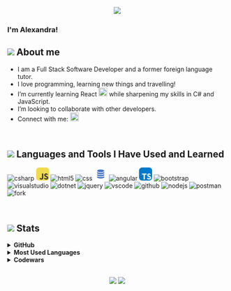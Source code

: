 <p align="center">
  <img src="https://capsule-render.vercel.app/api?type=waving&color=gradient&height=120&section=header&text=Hi%20everyone!🌺&fontSize=45&animation=fadeIn&theme=cobalt"/>
</p>

<!--**alexandra-mk/alexandra-mk** is a ✨ _special_ ✨ repository because its `README.md` (this file) appears on your GitHub profile.
-->
### I'm Alexandra!
<h2> <img src="https://media.giphy.com/media/VgCDAzcKvsR6OM0uWg/giphy.gif" width="50"> About me</h2>
<ul>
<li>I am a Full Stack Software Developer and a former foreign language tutor.</li>
<li>I love programming, learning new things and travelling!</li>
<li>I’m currently learning React 
            <img src="https://cdn.jsdelivr.net/gh/devicons/devicon/icons/react/react-original.svg" width="20" height="20"/>
            while sharpening my skills in C# and JavaScript.
          </li>
<li>I’m looking to collaborate with other developers.</li>
<li>Connect with me: <a href="https://www.linkedin.com/in/alexandra-maria-kefalloniti-6a7b5b24b/"><img src="https://cdn.jsdelivr.net/gh/devicons/devicon/icons/linkedin/linkedin-original.svg" width="20" height="20"/></a></li>
</ul>
<br/>
<h2><img src="https://media0.giphy.com/media/553ZGCzYHSQHXiFKA8/giphy.gif?cid=790b7611a9a0d3b129e204291eac7e3428f32bf59ad128a0&rid=giphy.gif&ct=s" width="60"/> Languages and Tools I Have Used and Learned</h2>
<p align="left">
<img src="https://cdn.jsdelivr.net/gh/devicons/devicon/icons/csharp/csharp-original.svg" alt="csharp" width="30" height="30"/>
<img src="https://raw.githubusercontent.com/tandpfun/skill-icons/main/icons/JavaScript.svg" alt="javascript" width="30" height="30"/>
<img src="https://cdn.jsdelivr.net/gh/devicons/devicon/icons/html5/html5-original.svg" alt="html5" width="30" height="30"/>
<img src="https://cdn.jsdelivr.net/gh/devicons/devicon/icons/css3/css3-original.svg" alt="css" width="30" height="30"/>
<img src="https://raw.githubusercontent.com/github/explore/80688e429a7d4ef2fca1e82350fe8e3517d3494d/topics/sql/sql.png" alt="sql" width="30" height="30"/>
<img src="https://cdn.jsdelivr.net/gh/devicons/devicon/icons/angularjs/angularjs-original.svg" alt="angular" width="30" height="30"/>
<img src="https://raw.githubusercontent.com/tandpfun/skill-icons/main/icons/TypeScript.svg" alt="typescript" width="30" height="30"/>
<img src="https://cdn.jsdelivr.net/gh/devicons/devicon/icons/bootstrap/bootstrap-original.svg" alt="bootstrap" width="30" height="30"/>
<img src="https://cdn.jsdelivr.net/gh/devicons/devicon/icons/visualstudio/visualstudio-plain.svg" alt="visualstudio" width="30" height="30"/>
<img src="https://cdn.jsdelivr.net/gh/devicons/devicon/icons/dot-net/dot-net-original-wordmark.svg" alt="dotnet" width="30" height="30"/>
<img src="https://cdn.jsdelivr.net/gh/devicons/devicon/icons/jquery/jquery-plain-wordmark.svg" alt="jquery" width="30" height="30"/>
<img src="https://cdn.jsdelivr.net/gh/devicons/devicon/icons/vscode/vscode-original.svg" alt="vscode" width="30" height="30"/>
<img src="https://cdn4.iconfinder.com/data/icons/iconsimple-logotypes/512/github-512.png" alt="github" width="30" height="30"/>
<img src="https://cdn.jsdelivr.net/gh/devicons/devicon/icons/nodejs/nodejs-original.svg" alt="nodejs" width="30" height="30"/>
<img src="https://www.vectorlogo.zone/logos/getpostman/getpostman-icon.svg" alt="postman" width="30" height="30"/>
<img src="https://raw.githubusercontent.com/file-icons/icons/master/svg/Fork.svg" alt="fork" width="30" height="30"/>
</p>
<br/>
<h2><img src="https://raw.githubusercontent.com/innng/innng/master/assets/kyubey.gif" height="40"/> Stats</h2>
<details>
<summary><strong>GitHub</strong></summary>
<br/>
<img src="https://github-readme-stats.vercel.app/api?username=alexandra-mk&show_icons=true&theme=radical&hide_border=true">
</details>
<!--![Anurag's GitHub stats](https://github-readme-stats.vercel.app/api?username=alexandra-mk&show_icons=true&theme=radical)-->
<details>
<summary><strong>Most Used Languages</strong></summary>
<br/>
<img src="https://github-readme-stats.vercel.app/api/top-langs/?username=alexandra-mk&layout=compact&theme=radical&hide_border=true">
<!--[![Top Langs](https://github-readme-stats.vercel.app/api/top-langs/?username=alexandra-mk&layout=compact&theme=radical)](https://github.com/anuraghazra/github-readme-stats)-->
</details>
<!--<details>
<summary><strong>Codewars</strong></summary>
<br/>
<img src="https://github.r2v.ch/codewars?user=alexandra_K&top_languages=true&theme=nightowl&stroke=white">
</details>-->
<details>
<summary><strong>Codewars</strong></summary>
<br/>
<img src="https://github-readme-codewars-stats.herokuapp.com/api/?username=alexandra_K&card&customcolor=bg:141321_fg:7edac9_text:fd428d_logo:141321">
</details>
<br/>
<p align="center">
<img src="https://github.com/alexandra-mk/alexandra-mk/blob/output/github-contribution-grid-snake.svg" />
<img src="https://capsule-render.vercel.app/api?type=waving&color=gradient&height=120&section=footer&animation=fadeIn&theme=cobalt"/>
</p>

